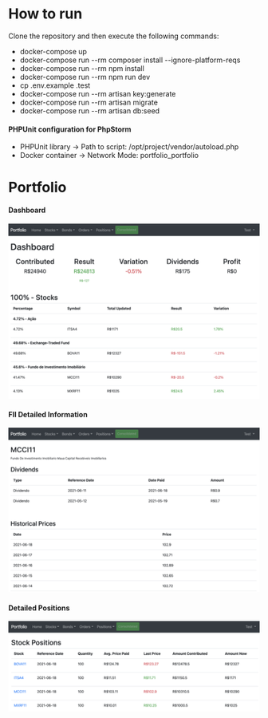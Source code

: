 # How to run

Clone the repository and then execute the following commands:

- docker-compose up
- docker-compose run --rm composer install --ignore-platform-reqs
- docker-compose run --rm npm install
- docker-compose run --rm npm run dev
- cp .env.example .test
- docker-compose run --rm artisan key:generate
- docker-compose run --rm artisan migrate
- docker-compose run --rm artisan db:seed

#### PHPUnit configuration for PhpStorm

- PHPUnit library -> Path to script: /opt/project/vendor/autoload.php
- Docker container -> Network Mode: portfolio_portfolio

# Portfolio

#### Dashboard

![Dashboard](./images/dashboard.png)

#### FII Detailed Information

![FII View](./images/fii-view.png)

#### Detailed Positions

![Detailed Positions](./images/detailed-positions.png)
